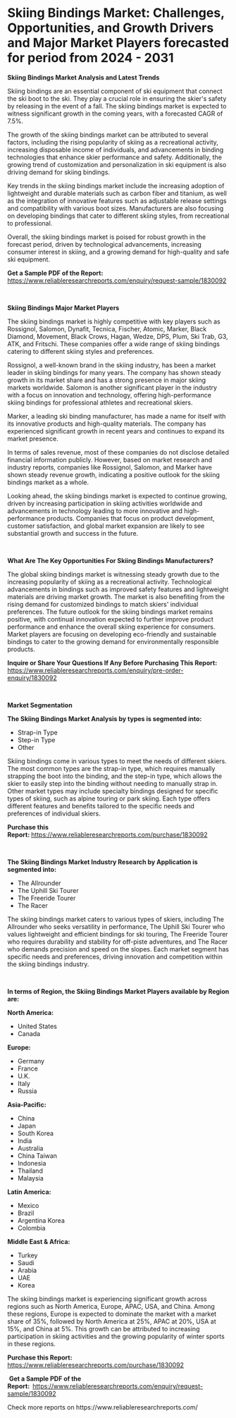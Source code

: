 <p><h1>Skiing Bindings Market: Challenges, Opportunities, and Growth Drivers and Major Market Players forecasted for period from 2024 - 2031</h1></p><p><strong>Skiing Bindings Market Analysis and Latest Trends</strong></p>
<p><p>Skiing bindings are an essential component of ski equipment that connect the ski boot to the ski. They play a crucial role in ensuring the skier's safety by releasing in the event of a fall. The skiing bindings market is expected to witness significant growth in the coming years, with a forecasted CAGR of 7.5%.</p><p>The growth of the skiing bindings market can be attributed to several factors, including the rising popularity of skiing as a recreational activity, increasing disposable income of individuals, and advancements in binding technologies that enhance skier performance and safety. Additionally, the growing trend of customization and personalization in ski equipment is also driving demand for skiing bindings.</p><p>Key trends in the skiing bindings market include the increasing adoption of lightweight and durable materials such as carbon fiber and titanium, as well as the integration of innovative features such as adjustable release settings and compatibility with various boot sizes. Manufacturers are also focusing on developing bindings that cater to different skiing styles, from recreational to professional.</p><p>Overall, the skiing bindings market is poised for robust growth in the forecast period, driven by technological advancements, increasing consumer interest in skiing, and a growing demand for high-quality and safe ski equipment.</p></p>
<p><strong>Get a Sample PDF of the Report:&nbsp;</strong> <a href="https://www.reliableresearchreports.com/enquiry/request-sample/1830092">https://www.reliableresearchreports.com/enquiry/request-sample/1830092</a></p>
<p>&nbsp;</p>
<p><strong>Skiing Bindings Major Market Players</strong></p>
<p><p>The skiing bindings market is highly competitive with key players such as Rossignol, Salomon, Dynafit, Tecnica, Fischer, Atomic, Marker, Black Diamond, Movement, Black Crows, Hagan, Wedze, DPS, Plum, Ski Trab, G3, ATK, and Fritschi. These companies offer a wide range of skiing bindings catering to different skiing styles and preferences.</p><p>Rossignol, a well-known brand in the skiing industry, has been a market leader in skiing bindings for many years. The company has shown steady growth in its market share and has a strong presence in major skiing markets worldwide. Salomon is another significant player in the industry with a focus on innovation and technology, offering high-performance skiing bindings for professional athletes and recreational skiers.</p><p>Marker, a leading ski binding manufacturer, has made a name for itself with its innovative products and high-quality materials. The company has experienced significant growth in recent years and continues to expand its market presence.</p><p>In terms of sales revenue, most of these companies do not disclose detailed financial information publicly. However, based on market research and industry reports, companies like Rossignol, Salomon, and Marker have shown steady revenue growth, indicating a positive outlook for the skiing bindings market as a whole.</p><p>Looking ahead, the skiing bindings market is expected to continue growing, driven by increasing participation in skiing activities worldwide and advancements in technology leading to more innovative and high-performance products. Companies that focus on product development, customer satisfaction, and global market expansion are likely to see substantial growth and success in the future.</p></p>
<p>&nbsp;</p>
<p><strong>What Are The Key Opportunities For Skiing Bindings Manufacturers?</strong></p>
<p><p>The global skiing bindings market is witnessing steady growth due to the increasing popularity of skiing as a recreational activity. Technological advancements in bindings such as improved safety features and lightweight materials are driving market growth. The market is also benefiting from the rising demand for customized bindings to match skiers' individual preferences. The future outlook for the skiing bindings market remains positive, with continual innovation expected to further improve product performance and enhance the overall skiing experience for consumers. Market players are focusing on developing eco-friendly and sustainable bindings to cater to the growing demand for environmentally responsible products.</p></p>
<p><strong>Inquire or Share Your Questions If Any Before Purchasing This Report:</strong> <a href="https://www.reliableresearchreports.com/enquiry/pre-order-enquiry/1830092">https://www.reliableresearchreports.com/enquiry/pre-order-enquiry/1830092</a></p>
<p>&nbsp;</p>
<p><strong>Market Segmentation</strong></p>
<p><strong>The Skiing Bindings Market Analysis by types is segmented into:</strong></p>
<p><ul><li>Strap-in Type</li><li>Step-in Type</li><li>Other</li></ul></p>
<p><p>Skiing bindings come in various types to meet the needs of different skiers. The most common types are the strap-in type, which requires manually strapping the boot into the binding, and the step-in type, which allows the skier to easily step into the binding without needing to manually strap in. Other market types may include specialty bindings designed for specific types of skiing, such as alpine touring or park skiing. Each type offers different features and benefits tailored to the specific needs and preferences of individual skiers.</p></p>
<p><strong>Purchase this Report:&nbsp;</strong><a href="https://www.reliableresearchreports.com/purchase/1830092">https://www.reliableresearchreports.com/purchase/1830092</a></p>
<p>&nbsp;</p>
<p><strong>The Skiing Bindings Market Industry Research by Application is segmented into:</strong></p>
<p><ul><li>The Allrounder</li><li>The Uphill Ski Tourer</li><li>The Freeride Tourer</li><li>The Racer</li></ul></p>
<p><p>The skiing bindings market caters to various types of skiers, including The Allrounder who seeks versatility in performance, The Uphill Ski Tourer who values lightweight and efficient bindings for ski touring, The Freeride Tourer who requires durability and stability for off-piste adventures, and The Racer who demands precision and speed on the slopes. Each market segment has specific needs and preferences, driving innovation and competition within the skiing bindings industry.</p></p>
<p>&nbsp;</p>
<p><strong>In terms of Region, the Skiing Bindings Market Players available by Region are:</strong></p>
<p>
    <p> <strong> North America: </strong>
        <ul>
            <li>United States</li>
            <li>Canada</li>
        </ul>
        </p> 
    <p> <strong> Europe: </strong>
        <ul>
            <li>Germany</li>
            <li>France</li>
            <li>U.K.</li>
            <li>Italy</li>
            <li>Russia</li>
        </ul>
        </p> 
    <p> <strong> Asia-Pacific: </strong>
        <ul>
            <li>China</li>
            <li>Japan</li>
            <li>South Korea</li>
            <li>India</li>
            <li>Australia</li>
            <li>China Taiwan</li>
            <li>Indonesia</li>
            <li>Thailand</li>
            <li>Malaysia</li>
        </ul>
        </p> 
    <p> <strong> Latin America: </strong>
        <ul>
            <li>Mexico</li>
            <li>Brazil</li>
            <li>Argentina Korea</li>
            <li>Colombia</li>
        </ul>
        </p> 
    <p> <strong> Middle East & Africa: </strong>
        <ul>
            <li>Turkey</li>
            <li>Saudi</li>
            <li>Arabia</li>
            <li>UAE</li>
            <li>Korea</li>
        </ul>
    </p>
    </p>
<p><p>The skiing bindings market is experiencing significant growth across regions such as North America, Europe, APAC, USA, and China. Among these regions, Europe is expected to dominate the market with a market share of 35%, followed by North America at 25%, APAC at 20%, USA at 15%, and China at 5%. This growth can be attributed to increasing participation in skiing activities and the growing popularity of winter sports in these regions.</p></p>
<p><strong>Purchase this Report: </strong><a href="https://www.reliableresearchreports.com/purchase/1830092">https://www.reliableresearchreports.com/purchase/1830092</a></p>
<p>&nbsp;<strong>Get a Sample PDF of the Report:&nbsp;&nbsp;</strong><a href="https://www.reliableresearchreports.com/enquiry/request-sample/1830092">https://www.reliableresearchreports.com/enquiry/request-sample/1830092</a></p>
<p><strong></strong></p>
<p>Check more reports on https://www.reliableresearchreports.com/</p>